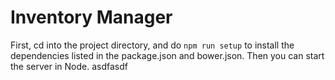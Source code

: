 # Inventory Manager

First, cd into the project directory, and do `npm run setup` to install the dependencies listed in the package.json and bower.json.  Then you can start the server in Node.
asdfasdf